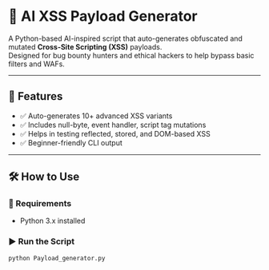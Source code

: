 # 🤖 AI XSS Payload Generator

A Python-based AI-inspired script that auto-generates obfuscated and mutated **Cross-Site Scripting (XSS)** payloads.  
Designed for bug bounty hunters and ethical hackers to help bypass basic filters and WAFs.

---

## 🚀 Features

- ✅ Auto-generates 10+ advanced XSS variants
- ✅ Includes null-byte, event handler, script tag mutations
- ✅ Helps in testing reflected, stored, and DOM-based XSS
- ✅ Beginner-friendly CLI output

---

## 🛠️ How to Use

### 🔧 Requirements
- Python 3.x installed

### ▶️ Run the Script

```bash
python Payload_generator.py
